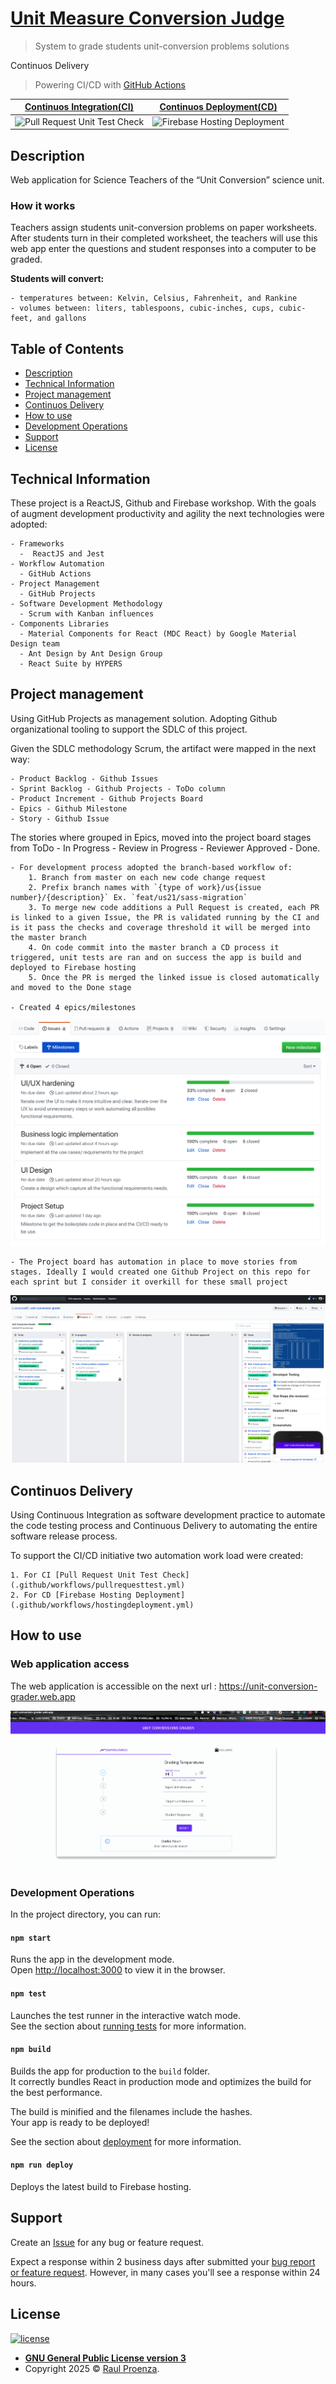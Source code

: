 # [Unit Measure Conversion Judge](https://unit-conversion-grader.web.app)

> System to grade students unit-conversion problems solutions

Continuos Delivery
> Powering CI/CD with  [GitHub Actions](https://help.github.com/en/actions/automating-your-workflow-with-github-actions)

| [Continuos Integration(CI)](https://en.wikipedia.org/wiki/Continuous_integration) | [Continuos Deployment(CD)](https://en.wikipedia.org/wiki/Continuous_deployment) |
| :---: | :---: |
| ![Pull Request Unit Test Check](https://github.com/rproenza86/unit-conversion-grader/workflows/Pull%20Request%20Unit%20Test%20Check/badge.svg)  | ![Firebase Hosting Deployment](https://github.com/rproenza86/unit-conversion-grader/workflows/Firebase%20Hosting%20Deployment/badge.svg)  |


## Description

Web application for Science Teachers of the “Unit Conversion” science unit.

### How it works

Teachers assign students unit-conversion problems on paper worksheets. After students turn in their completed worksheet, the teachers will use this web app enter the questions and student responses into a computer to be graded.

**Students will convert:**

    - temperatures​ between: ​Kelvin, Celsius​,​ Fahrenheit​, and​ Rankine
    - volumes​ between: ​liters​, ​tablespoons​, ​cubic-inches, cups​,​ cubic-feet, ​and​ gallons

## Table of Contents

- [Description](#description)
- [Technical Information](#technical-information)
- [Project management](#project-management)
- [Continuos Delivery](#continuos-delivery)
- [How to use](#how-to-use)
- [Development Operations](#development-operations)
- [Support](#support)
- [License](#license)

## Technical Information

These project is a ReactJS, Github and Firebase workshop. With the goals of augment development productivity and agility the next technologies were adopted:

    - Frameworks
      -  ReactJS and Jest
    - Workflow Automation
      - GitHub Actions
    - Project Management
      - GitHub Projects
    - Software Development Methodology
      - Scrum with Kanban influences
    - Components Libraries
      - Material Components for React (MDC React) by Google Material Design team
      - Ant Design by Ant Design Group
      - React Suite by HYPERS

## Project management

Using GitHub Projects as management solution. Adopting Github organizational tooling to support the SDLC of this project.

Given the SDLC methodology Scrum, the artifact were mapped in the next way:

    - Product Backlog - Github Issues
    - Sprint Backlog - Github Projects - ToDo column
    - Product Increment - Github Projects Board
    - Epics - Github Milestone
    - Story - Github Issue

The stories where grouped in Epics, moved into the project board stages from ToDo - In Progress - Review in Progress - Reviewer Approved - Done.

    - For development process adopted the branch-based workflow of:
        1. Branch from master on each new code change request
        2. Prefix branch names with `{type of work}/us{issue number}/{description}` Ex. `feat/us21/sass-migration`
        3. To merge new code additions a Pull Request is created, each PR is linked to a given Issue, the PR is validated running by the CI and is it pass the checks and coverage threshold it will be merged into the master branch
        4. On code commit into the master branch a CD process it triggered, unit tests are ran and on success the app is build and deployed to Firebase hosting
        5. Once the PR is merged the linked issue is closed automatically and moved to the Done stage

    - Created 4 epics/milestones
![milestones](docs/images/epics.png)

    - The Project board has automation in place to move stories from stages. Ideally I would created one Github Project on this repo for each sprint but I consider it overkill for these small project
![github-projects-board](docs/images/github-projects-board.png)

## Continuos Delivery

Using Continuous Integration as software development practice to automate the code testing process and Continuous Delivery to automating the entire software release process.

To support the CI/CD initiative two automation work load were created:

    1. For CI [Pull Request Unit Test Check](.github/workflows/pullrequesttest.yml)
    2. For CD [Firebase Hosting Deployment](.github/workflows/hostingdeployment.yml)

## How to use

### Web application access

The web application is accessible on the next url : https://unit-conversion-grader.web.app

![web-app-demo](docs/images/web-app-demo.gif)

<!-- TODO: Update video with better and shorter capture -->

### Development Operations

In the project directory, you can run:

#### `npm start`

Runs the app in the development mode.<br />
Open [http://localhost:3000](http://localhost:3000) to view it in the browser.

#### `npm test`

Launches the test runner in the interactive watch mode.<br />
See the section about [running tests](https://facebook.github.io/create-react-app/docs/running-tests) for more information.

#### `npm build`

Builds the app for production to the `build` folder.<br />
It correctly bundles React in production mode and optimizes the build for the best performance.

The build is minified and the filenames include the hashes.<br />
Your app is ready to be deployed!

See the section about [deployment](https://facebook.github.io/create-react-app/docs/deployment) for more information.

#### `npm run deploy`

Deploys the latest build to Firebase hosting.

## Support

 Create an [Issue](https://github.com/rproenza86/unit-conversion-grader/issues) for any bug or feature request.

 Expect a response within 2 business days after submitted your [bug report or feature request](https://github.com/rproenza86/unit-conversion-grader/issues). However, in many cases you'll see a response within 24 hours.

## License

[![license](https://img.shields.io/github/license/rproenza86/events-distributor.svg)](https://github.com/rproenza86/events-distributor/blob/master/LICENSE)

- **[GNU General Public License version 3](LICENSE)**
- Copyright 2025 © <a href="http://raulproenza.page" target="_blank">Raul Proenza</a>.